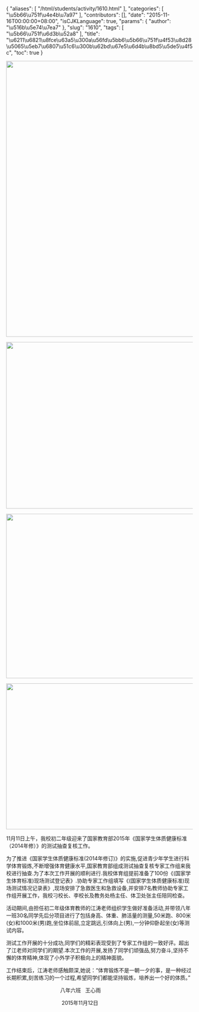 {
    "aliases": [
        "/html/students/activity/1610.html"
    ],
    "categories": [
        "\u5b66\u751f\u4e4b\u7a97"
    ],
    "contributors": [],
    "date": "2015-11-16T00:00:00+08:00",
    "isCJKLanguage": true,
    "params": {
        "author": "\u516b\u5e74\u7ea7"
    },
    "slug": "1610",
    "tags": [
        "\u5b66\u751f\u6d3b\u52a8"
    ],
    "title": "\u6211\u6821\u8fce\u63a5\u300a\u56fd\u5bb6\u5b66\u751f\u4f53\u8d28\u5065\u5eb7\u6807\u51c6\u300b\u62bd\u67e5\u6d4b\u8bd5\u5de5\u4f5c",
    "toc": true
}


<img
    src="https://cdn.tfls.online/mirror/full/9015448595f9c5fbeb27d9147c7fbed45e9aa8ea.jpg"
    style="display:block;margin-left:auto;margin-right:auto;"
    decoding="async"
    fetchpriority="auto"
    loading="lazy"
    height="745"
    width="600"
/>





<img
    src="https://cdn.tfls.online/mirror/full/83a171fe4ccf5defb93a2bcc8228e961966f53e0.jpg"
    style="display:block;margin-left:auto;margin-right:auto;"
    decoding="async"
    fetchpriority="auto"
    loading="lazy"
    height="450"
    width="600"
/>





<img
    src="https://cdn.tfls.online/mirror/full/448ae220ab8cdd6f6cd2a825862cbb9c5abcd1ce.jpg"
    style="display:block;margin-left:auto;margin-right:auto;"
    decoding="async"
    fetchpriority="auto"
    loading="lazy"
    height="444"
    width="600"
/>





<img
    src="https://cdn.tfls.online/mirror/full/593e29796ce9f170c99a0259c189e1e41716d5cb.jpg"
    style="display:block;margin-left:auto;margin-right:auto;"
    decoding="async"
    fetchpriority="auto"
    loading="lazy"
    height="394"
    width="600"
/>




  





11月11日上午，我校初二年级迎来了国家教育部2015年《国家学生体质健康标准（2014年修）》的测试抽查复核工作。




为了推进《国家学生体质健康标准(2014年修订)》的实施,促进青少年学生进行科学体育锻炼,不断增强体育健康水平,国家教育部组成测试抽查复核专家工作组来我校进行抽查.为了本次工作开展的顺利进行.我校体育组提前准备了100份《(国家学生体育标准)现场测试登记表》.协助专家工作组填写《(国家学生体质健康标准)现场测试情况记录表》,现场安排了急救医生和急救设备,并安排7名教师协助专家工作组开展工作，我校刁校长、李校长及教务处杨主任、体卫处张主任陪同检查。




活动期间,由担任初二年级体育教师的江涛老师组织学生做好准备活动,并带领八年一班30名同学先后分项目进行了包括身高、体重、肺活量的测量,50米跑、800米(女)和1000米(男)跑,坐位体前屈,立定跳远,引体向上(男),一分钟仰卧起坐(女)等测试内容。




测试工作开展的十分成功,同学们的精彩表现受到了专家工作组的一致好评。超出了江老师对同学们的期望.本次工作的开展,发扬了同学们顽强品,努力奋斗,坚持不懈的体育精神,体现了小外学子积极向上的精神面貌。




工作结束后，江涛老师感触颇深,她说：“体育锻炼不是一朝一夕的事，是一种经过长期积累,刻苦练习的一个过程,希望同学们都能坚持锻炼，培养出一个好的体质。”














                                     八年六班   王心雨




                                      2015年11月12日




  








